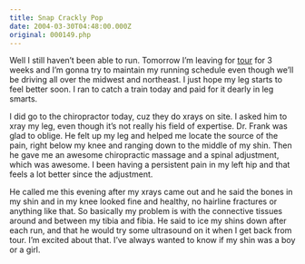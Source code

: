 ```yaml
---
title: Snap Crackly Pop
date: 2004-03-30T04:48:00.000Z
original: 000149.php
---
```


Well I still haven’t been able to run. Tomorrow I’m leaving for <a href="https://www.pascal.com/tour">tour</a> for 3 weeks and I’m gonna try to maintain my running schedule even though we’ll be driving all over the midwest and northeast. I just hope my leg starts to feel better soon. I ran to catch a train today and paid for it dearly in leg smarts.

I did go to the chiropractor today, cuz they do xrays on site. I asked him to xray my leg, even though it’s not really his field of expertise. Dr. Frank was glad to oblige. He felt up my leg and helped me locate the source of the pain, right below my knee and ranging down to the middle of my shin. Then he gave me an awesome chiropractic massage and a spinal adjustment, which was awesome. I been having a persistent pain in my left hip and that feels a lot better since the adjustment.

He called me this evening after my xrays came out and he said the bones in my shin and in my knee looked fine and healthy, no hairline fractures or anything like that. So basically my problem is with the connective tissues around and between my tibia and fibia. He said to ice my shins down after each run, and that he would try some ultrasound on it when I get back from tour. I’m excited about that. I’ve always wanted to know if my shin was a boy or a girl.

<!-- <div class="commentdivider"></div><span class="commentheader">2 Comments</span>



<div class="commentdivider">
<span class="commentauthorbox">Posted by <a href="mailto&#58;Lauren&#64;balthrop&#46;com">Bama</a></span>
<span class="commentdatebox">Tuesday, March 30, 2004</span>
<span class="commenttimebox">12:22 AM</span>
</div>
<div class="commentbody">aww i bet it has two little testicles. michael the shin.

now give me money. i have to pay my phone bill.

AHHHHHH MONEY!!!!!!!</div>
<div class="commentdivider">
<span class="commentauthorbox">Posted by <a href="http://www.pascal.com/cgi-bin/mt/mt-comments.cgi?__mode=red&id=652">andrea</a></span>
<span class="commentdatebox">Tuesday, March 30, 2004</span>
<span class="commenttimebox"> 5:32 PM</span>
</div>
<div class="commentbody">I found your site while checking out Nottingham’s site…I am a member of Rivendell Co-op (the purple house)…I see that you are bringing your tour to Madison and to DeKalb, IL as well–which is where I am from…I’ll try to catch your show!</div>



 -->

